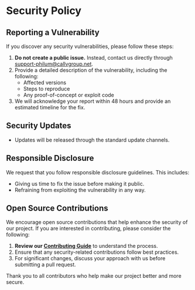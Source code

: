 # Security Policy

## Reporting a Vulnerability

If you discover any security vulnerabilities, please follow these steps:

1. **Do not create a public issue.** Instead, contact us directly through [support-philum@callvgroup.net](mailto:support-philum@callvgroup.net).
2. Provide a detailed description of the vulnerability, including the following:
   - Affected versions
   - Steps to reproduce
   - Any proof-of-concept or exploit code
3. We will acknowledge your report within 48 hours and provide an estimated timeline for the fix.

## Security Updates

- Updates will be released through the standard update channels.

## Responsible Disclosure

We request that you follow responsible disclosure guidelines. This includes:

- Giving us time to fix the issue before making it public.
- Refraining from exploiting the vulnerability in any way.

## Open Source Contributions

We encourage open source contributions that help enhance the security of our project. If you are interested in contributing, please consider the following:

1. **Review our [Contributing Guide](CONTRIBUTING.md)** to understand the process.
2. Ensure that any security-related contributions follow best practices.
3. For significant changes, discuss your approach with us before submitting a pull request.

Thank you to all contributors who help make our project better and more secure.